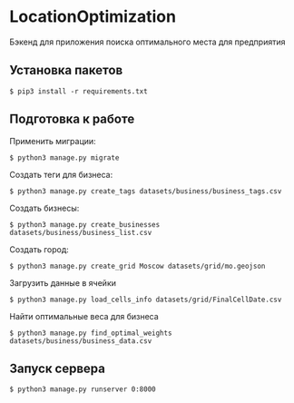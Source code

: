 # LocationOptimization

Бэкенд для приложения поиска оптимального места для предприятия

## Установка пакетов

```shell
$ pip3 install -r requirements.txt
```

## Подготовка к работе

Применить миграции:

```shell
$ python3 manage.py migrate
```

Создать теги для бизнеса:

```shell
$ python3 manage.py create_tags datasets/business/business_tags.csv
```

Создать бизнесы:

```shell
$ python3 manage.py create_businesses datasets/business/business_list.csv
```

Создать город:

```shell
$ python3 manage.py create_grid Moscow datasets/grid/mo.geojson
```

Загрузить данные в ячейки

```shell
$ python3 manage.py load_cells_info datasets/grid/FinalCellDate.csv
```

Найти оптимальные веса для бизнеса

```shell
$ python3 manage.py find_optimal_weights datasets/business/business_data.csv
```


## Запуск сервера

```shell
$ python3 manage.py runserver 0:8000
```

